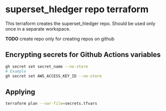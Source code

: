 # superset_hledger repo terraform

This terraform creates the superset_hledger repo. Should be used only once in a separate workspace.

**TODO** create repo only for creating repos on github

## Encrypting secrets for Github Actions variables

```sh
gh secret set secret_name --no-store
# Example
gh secret set AWS_ACCESS_KEY_ID --no-store
```

## Applying

```sh
terraform plan --var-file=secrets.tfvars
```
